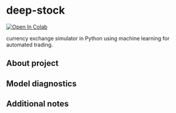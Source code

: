 # deep-stock
[![Open In Colab](https://colab.research.google.com/assets/colab-badge.svg)]( https://colab.research.google.com/drive/1nYgnXtHSsVlabxb4N9ftOD6GwJLF3PrK?usp=sharing )

currency exchange simulator in Python using machine learning for automated trading.


## About project



## Model diagnostics


## Additional notes
